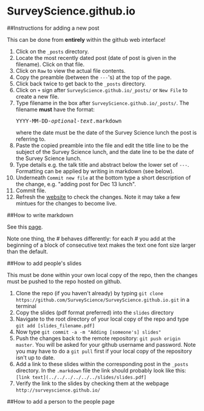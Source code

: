 # SurveyScience.github.io

##Instructions for adding a new post

This can be done from **entirely** within the github web interface!

1. Click on the `_posts` directory.
2. Locate the most recently dated post (date of post is given in the filename). Click on that file.
3. Click on `Raw` to view the actual file contents.
4. Copy the preamble (between the `---`'s) at the top of the page.
5. Click back twice to get back to the `_posts` directory.
6. Click on `+` sign after `SurveyScience.github.io/_posts/` or `New File` to create a new file.
7. Type filename in the box after `SurveyScience.github.io/_posts/`. The filename **must** have the format: <pre>YYYY-MM-DD-<i>optional-text</i>.markdown</pre> where the date must be the date of the Survey Science lunch the post is referring to.
8. Paste the copied preamble into the file and edit the title line to be the subject of the Survey Science lunch, and the date line to be the date of the Survey Science lunch.
9. Type details e.g. the talk title and abstract below the lower set of `---`. Formatting can be applied by writing in markdown (see below).
10. Underneath `Commit new file` at the bottom type a short description of the change, e.g. "adding post for Dec 13 lunch".
11. Commit file.
12. Refresh the [website](http://surveyscience.github.io/) to check the changes. Note it may take a few mintues for the changes to become live.



##How to write markdown

See this [page](https://help.github.com/articles/markdown-basics/).

Note one thing, the \# behaves differently: for each \# you add at the beginning of a block of consecutive text makes the text one font size larger than the default.

##How to add people's slides

This must be done within your own local copy of the repo, then the changes must be pushed to the repo hosted on github.

1. Clone the repo (if you haven't already) by typing `git clone https://github.com/SurveyScience/SurveyScience.github.io.git` in a terminal
2. Copy the slides (pdf format preferred) into the `slides` directory
3. Navigate to the root directory of your local copy of the repo and type `git add [slides_filename.pdf]`
4. Now type `git commit -a -m "Adding [someone's] slides"`
5. Push the changes back to the remote repository: `git push origin master`. You will be asked for your github username and password. Note you may have to do a `git pull` first if your local copy of the repository isn't up to date.
6. Add a link to these slides within the corresponding post in the `_posts` directory. In the `.markdown` file the link should probably look like this: `[link text](../../../../../../slides/slides.pdf]`
7. Verify the link to the slides by checking them at the webpage `http://surveyscience.github.io/` 


##How to add a person to the people page
